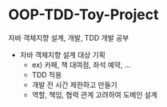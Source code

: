 # OOP-TDD-Toy-Project
자바 객체지향 설계, 개발, TDD 개발 공부
- 자바 객체지향 설계 대상 기획 
  - ex) 카페, 책 대여점, 좌석 예약, ...
  - TDD 적용
  - 개발 전 시간 제한하고 만들기
  - 역할, 책임, 협력 관계 고려하여 도메인 설계
